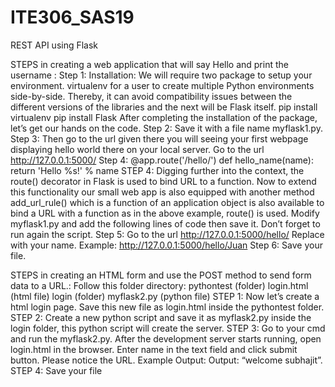 # ITE306_SAS19
REST API using Flask

STEPS in creating a web application that will say Hello and print the username :
Step 1:  Installation:
 We will require two package to setup your environment. virtualenv for a user to 
create multiple Python environments side-by-side. Thereby, it can avoid 
compatibility issues between the different versions of the libraries and the next will 
be Flask itself.
<virtualenv> pip install virtualenv
<Flask> pip install Flask
After completing the installation of the package, let’s get our hands on the code.
Step 2:  Save it with a file name myflask1.py.
Step 3:  Then go to the url given there you will seeing your first webpage displaying hello world 
there on your local server. Go to the url http://127.0.0.1:5000/
Step 4: @app.route('/hello/<name>') 
def hello_name(name): 
 return 'Hello %s!' % name 
STEP 4: Digging further into the context, the route() decorator in Flask is used to bind URL to a 
function. Now to extend this functionality our small web app is also equipped with another 
method add_url_rule() which is a function of an application object is also available to bind 
a URL with a function as in the above example, route() is used.
Modify myflask1.py and add the following lines of code then save it. Don’t forget to run
again the script.
Step 5: Go to the url http://127.0.0.1:5000/hello/<name>
Replace <name> with your name. Example: http://127.0.0.1:5000/hello/Juan
Step 6: Save your file.

STEPS in creating an HTML form and use the POST method to send form data to a URL.:
Follow this folder directory:
pythontest (folder)
login.html (html file) 
login (folder)
myflask2.py (python file)
STEP 1: Now let’s create a html login page. Save this new file as login.html inside the
pythontest folder.
STEP 2: Create a new python script and save it as myflask2.py inside the login folder, this python 
script will create the server.
STEP 3: Go to your cmd and run the myflask2.py. After the development server starts running, open 
login.html in the browser.
Enter name in the text field and click submit button. Please notice the URL. Example Output: Output: “welcome subhajit”.
STEP 4: Save your file

